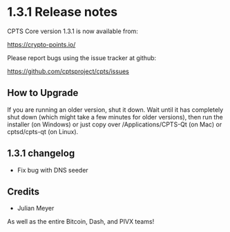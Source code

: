 1.3.1 Release notes
====================

CPTS Core version 1.3.1 is now available from:

  https://crypto-points.io/

Please report bugs using the issue tracker at github:

  https://github.com/cptsproject/cpts/issues


How to Upgrade
--------------

If you are running an older version, shut it down. Wait until it has completely
shut down (which might take a few minutes for older versions), then run the
installer (on Windows) or just copy over /Applications/CPTS-Qt (on Mac) or
cptsd/cpts-qt (on Linux).


1.3.1 changelog
----------------

- Fix bug with DNS seeder


Credits
--------

- Julian Meyer

As well as the entire Bitcoin, Dash, and PIVX teams!